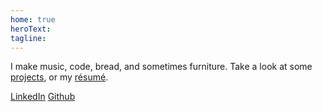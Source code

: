 ```yaml
---
home: true
heroText:
tagline:
---
```


<Sketch />

I make music, code, bread, and sometimes furniture. Take a look at some [projects](/projects), or my [résumé](/about).

[LinkedIn](https://linkedin.com/in/grantdamron) [Github](https://github.com/gdamron)
